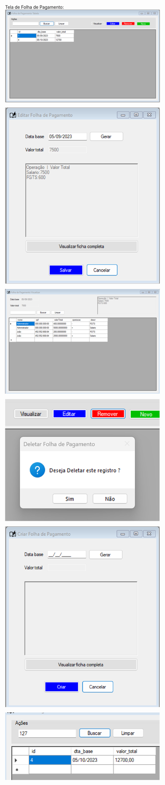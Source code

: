 Tela de Folha de Pagamento:
![Untitled](../images/folhadepagamentodesk.png)

![Untitled](<../images/folhadepagamentodesk%20(1).png>)

![Untitled](<../images/folhadepagamentodesk%20(2).png>)

![Untitled](<../images/folhadepagamentodesk%20(3).png>)

![Untitled](<../images/folhadepagamentodesk%20(4).png>)

![Untitled](<../images/folhadepagamentodesk%20(5).png>)
